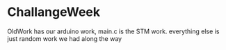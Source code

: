 # ChallangeWeek

OldWork has our arduino work, main.c is the STM work. everything else is just random work we had along the way
